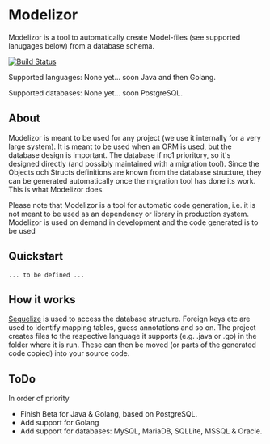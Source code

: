 # Modelizor

Modelizor is a tool to automatically create Model-files (see supported lanugages below) from a database schema.

[![Build Status](https://travis-ci.org/liminaab/modelizor.svg?branch=master)](https://travis-ci.org/liminaab/modelizor)

Supported languages: None yet... soon Java and then Golang.

Supported databases: None yet... soon PostgreSQL.

## About

Modelizor is meant to be used for any project (we use it internally for a very large system). It is meant to be used when an ORM is used, but the database design is important. The database if no1 prioritory, so it's designed directly (and possibly maintained with a migration tool). Since the Objects och Structs definitions are known from the database structure, they can be generated automatically once the migration tool has done its work. This is what Modelizor does.

Please note that Modelizor is a tool for automatic code generation, i.e. it is not meant to be used as an dependency or library in production system. Modelizor is used on demand in development and the code generated is to be used 

## Quickstart

`... to be defined ...`

## How it works

[Sequelize](https://github.com/sequelize/sequelize/blob/master/README.md) is used to access the database structure. Foreign keys etc are used to identify mapping tables, guess annotations and so on. The project creates files to the respective language it supports (e.g. .java or .go) in the folder where it is run. These can then be moved (or parts of the generated code copied) into your source code.

## ToDo

In order of priority

- Finish Beta for Java & Golang, based on PostgreSQL.
- Add support for Golang
- Add support for databases: MySQL, MariaDB, SQLLite, MSSQL & Oracle.